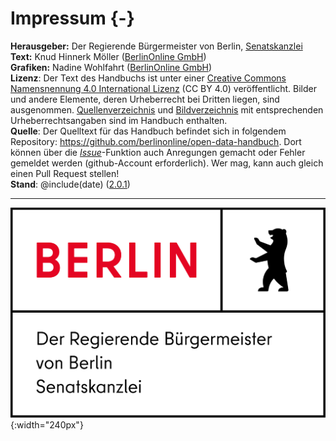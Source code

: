 
# Impressum {-}

**Herausgeber:** Der Regierende Bürgermeister von Berlin, [Senatskanzlei](https://www.berlin.de/rbmskzl/)<br/>
**Text:** Knud Hinnerk Möller ([BerlinOnline GmbH](https://www.berlinonline.net))<br/>
**Grafiken:** Nadine Wohlfahrt ([BerlinOnline GmbH](https://www.berlinonline.net))<br/>
**Lizenz**: Der Text des Handbuchs ist unter einer [Creative Commons Namensnennung 4.0 International Lizenz](https://creativecommons.org/licenses/by/4.0/deed.de) (CC BY 4.0) veröffentlicht.
Bilder und andere Elemente, deren Urheberrecht bei Dritten liegen, sind ausgenommen.
[Quellenverzeichnis](#quellenverzeichnis) und [Bildverzeichnis](#bildverzeichnis) mit entsprechenden Urheberrechtsangaben sind im Handbuch enthalten.<br/>
**Quelle**: Der Quelltext für das Handbuch befindet sich in folgendem Repository: <https://github.com/berlinonline/open-data-handbuch>.
Dort können über die _[Issue](https://github.com/berlinonline/open-data-handbuch/issues)_-Funktion auch Anregungen gemacht oder Fehler gemeldet werden (github-Account erforderlich). 
Wer mag, kann auch gleich einen Pull Request stellen!<br/>
**Stand**: @include(date) ([2.0.1](https://github.com/berlinonline/open-data-handbuch/blob/master/CHANGELOG.md#201))

---

![Senatskanzlei Berlin](images/B_RBm_Skzl_Logo_DE_V_PW_RGB.png "Logo und Schriftzug 'Der regierende Bürgermeister von Berlin, Senatskanzlei'"){:width="240px"}

